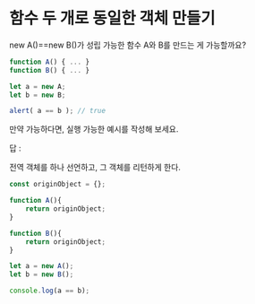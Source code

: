 # 함수 두 개로 동일한 객체 만들기

new A()==new B()가 성립 가능한 함수 A와 B를 만드는 게 가능할까요?
```javascript
function A() { ... }
function B() { ... }

let a = new A;
let b = new B;

alert( a == b ); // true
```
만약 가능하다면, 실행 가능한 예시를 작성해 보세요.

답 :

전역 객체를 하나 선언하고, 그 객체를 리턴하게 한다.
```javascript
const originObject = {};

function A(){
    return originObject;
}

function B(){
    return originObject;
}

let a = new A();
let b = new B();

console.log(a == b);
```